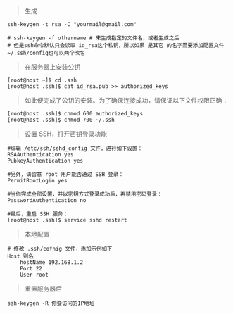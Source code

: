 > 生成

```
ssh-keygen -t rsa -C "yourmail@gmail.com"

# ssh-keygen -f othername # 来生成指定的文件名，或者生成之后
# 但是ssh命令默认只会读取 id_rsa这个私钥，所以如果 是其它 的名字需要添加配置文件 ~/.ssh/config也可以两个改名
```

> 在服务器上安装公钥

```
[root@host ~]$ cd .ssh
[root@host .ssh]$ cat id_rsa.pub >> authorized_keys
```

> 如此便完成了公钥的安装。为了确保连接成功，请保证以下文件权限正确：

```
[root@host .ssh]$ chmod 600 authorized_keys
[root@host .ssh]$ chmod 700 ~/.ssh
```

> 设置 SSH，打开密钥登录功能

```
#编辑 /etc/ssh/sshd_config 文件，进行如下设置：
RSAAuthentication yes
PubkeyAuthentication yes

#另外，请留意 root 用户能否通过 SSH 登录：
PermitRootLogin yes

#当你完成全部设置，并以密钥方式登录成功后，再禁用密码登录：
PasswordAuthentication no

#最后，重启 SSH 服务：
[root@host .ssh]$ service sshd restart
```

> 本地配置

```
# 修改 .ssh/cofnig 文件，添加示例如下
Host 别名
	hostName 192.168.1.2
	Port 22
	User root
```

> 重置服务器后

```
ssh-keygen -R 你要访问的IP地址
```
